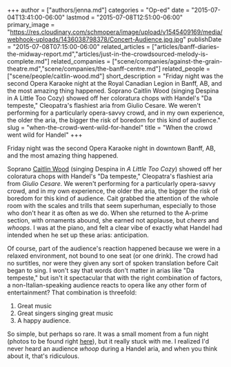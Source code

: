 +++
author = ["authors/jenna.md"]
categories = "Op-ed"
date = "2015-07-04T13:41:00-06:00"
lastmod = "2015-07-08T12:51:00-06:00"
primary_image = "https://res.cloudinary.com/schmopera/image/upload/v1545409169/media/webhook-uploads/1436038798378/Concert-Audience.jpg.jpg"
publishDate = "2015-07-08T07:15:00-06:00"
related_articles = ["articles/banff-diaries-the-midway-report.md","articles/just-in-the-crowdsourced-melody-is-complete.md"]
related_companies = ["scene/companies/against-the-grain-theatre.md","scene/companies/the-banff-centre.md"]
related_people = ["scene/people/caitlin-wood.md"]
short_description = "Friday night was the second Opera Karaoke night at the Royal Canadian Legion in Banff, AB, and the most amazing thing happened. Soprano Caitlin Wood (singing Despina in A Little Too Cozy) showed off her coloratura chops with Handel&#039;s &quot;Da tempeste,&quot; Cleopatra&#039;s flashiest aria from Giulio Cesare. We weren&#039;t performing for a particularly opera-savvy crowd, and in my own experience, the older the aria, the bigger the risk of boredom for this kind of audience."
slug = "when-the-crowd-went-wild-for-handel"
title = "When the crowd went wild for Handel"
+++

Friday night was the second Opera Karaoke night in downtown Banff, AB, and the most amazing thing happened. 

Soprano [Caitlin Wood](/scene/people/caitlin-wood/) (singing Despina in *A Little Too Cozy*) showed off her coloratura chops with Handel's "Da tempeste," Cleopatra's flashiest aria from *Giulio Cesare*. We weren't performing for a particularly opera-savvy crowd, and in my own experience, the older the aria, the bigger the risk of boredom for this kind of audience. Cait grabbed the attention of the whole room with the scales and trills that seem superhuman, especially to those who don't hear it as often as we do. When she returned to the A-prime section, with ornaments abound, she earned not applause, but *cheers* and *whoops*. I was at the piano, and felt a clear vibe of exactly what Handel had intended when he set up these arias: anticipation. 

Of course, part of the audience's reaction happened because we were in a relaxed environment, not bound to one seat (or one drink). The crowd had no surtitles, nor were they given any sort of spoken translation before Cait began to sing. I won't say that words don't matter in arias like "Da tempeste," but isn't it spectacular that with the right combination of factors, a non-Italian-speaking audience reacts to opera like any other form of entertainment? That combination is threefold:

1. Great music
2. Great singers singing great music
3. A happy audience.

So simple, but perhaps so rare. It was a small moment from a fun night (photos to be found right [here](http://www.schmopera.com/opera-karaoke-night-round-2/)), but it really stuck with me. I realized I'd never heard an audience *whoop* during a Handel aria, and when you think about it, that's ridiculous.
